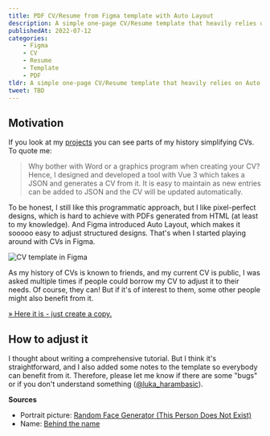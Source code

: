 ```yaml
---
title: PDF CV/Resume from Figma template with Auto Layout
description: A simple one-page CV/Resume template that heavily relies on Auto Layout makes it super easy to adjust.
publishedAt: 2022-07-12
categories:
    - Figma
    - CV
    - Resume
    - Template
    - PDF
tldr: A simple one-page CV/Resume template that heavily relies on Auto Layout makes it super easy to adjust. <a href="https://www.figma.com/community/file/1128439910915950322">Get it here</a>.
tweet: TBD
---
```


## Motivation

If you look at my [projects](/projects) you can see parts of my history simplifying CVs. To quote me:

> Why bother with Word or a graphics program when creating your CV? Hence, I designed and developed a tool with Vue 3 which takes a JSON and generates a CV from it. It is easy to maintain as new entries can be added to JSON and the CV will be updated automatically.

To be honest, I still like this programmatic approach, but I like pixel-perfect designs, which is hard to achieve with PDFs generated from HTML (at least to my knowledge). And Figma introduced Auto Layout, which makes it sooooo easy to adjust structured designs. That's when I started playing around with CVs in Figma.

![CV template in Figma](/posts/pdf-cvresume-from-figma-template-with-auto-layout/cv.png)

As my history of CVs is known to friends, and my current CV is public, I was asked multiple times if people could borrow my CV to adjust it to their needs. Of course, they can! But if it's of interest to them, some other people might also benefit from it.

[» Here it is - just create a copy.](https://www.figma.com/community/file/1128439910915950322)

## How to adjust it

I thought about writing a comprehensive tutorial. But I think it's straightforward, and I also added some notes to the template so everybody can benefit from it. Therefore, please let me know if there are some "bugs" or if you don't understand something ([@luka_harambasic](https://twitter.com/luka_harambasic)).

__Sources__

- Portrait picture: [Random Face Generator (This Person Does Not Exist)](https://this-person-does-not-exist.com/)
- Name: [Behind the name](https://www.behindthename.com/random/)
